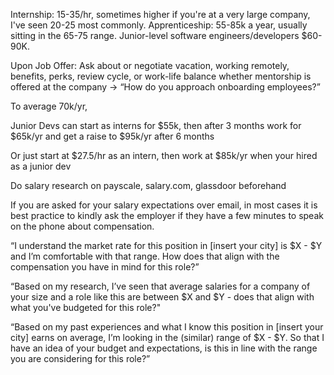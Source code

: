 Internship: 15-35/hr, sometimes higher if you're at a very large company, I've seen 20-25 most commonly. 
Apprenticeship: 55-85k a year, usually sitting in the 65-75 range.
Junior-level software engineers/developers $60-90K.


Upon Job Offer:
Ask about or negotiate vacation, working remotely, benefits, perks, review cycle, or work-life balance
whether mentorship is offered at the company -> “How do you approach onboarding employees?”

To average 70k/yr,

Junior Devs can start as interns for $55k, then after 3 months work for $65k/yr and get a raise to $95k/yr after 6 months

Or just start at $27.5/hr as an intern, then work at $85k/yr when your hired as a junior dev

Do salary research on payscale, salary.com, glassdoor beforehand

If you are asked for your salary expectations over email, in most cases it is best practice to kindly ask the employer if they have a few minutes to speak on the phone about compensation. 


“I understand the market rate for this position in [insert your city] is $X - $Y and I’m comfortable with that range. How does that align with the compensation you have in mind for this role?”

“Based on my research, I’ve seen that average salaries for a company of your size and a role like this are between $X and $Y - does that align with what you've budgeted for this role?"

“Based on my past experiences and what I know this position in [insert your city] earns on average, I’m looking in the (similar) range of $X - $Y. So that I have an idea of your budget and expectations, is this in line with the range you are considering for this role?”